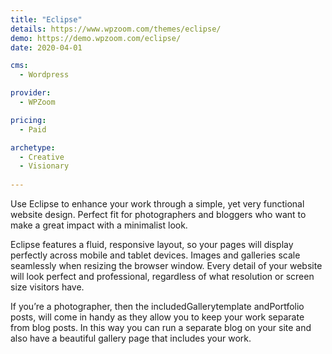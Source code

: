 ```yaml
---
title: "Eclipse"
details: https://www.wpzoom.com/themes/eclipse/
demo: https://demo.wpzoom.com/eclipse/
date: 2020-04-01

cms: 
  - Wordpress

provider: 
  - WPZoom

pricing:
  - Paid

archetype:
  - Creative
  - Visionary
  
---
```


Use Eclipse to enhance your work through a simple, yet very functional website design. Perfect fit for photographers and bloggers who want to make a great impact with a minimalist look.

Eclipse features a fluid, responsive layout, so your pages will display perfectly across mobile and tablet devices. Images and galleries scale seamlessly when resizing the browser window. Every detail of your website will look perfect and professional, regardless of what resolution or screen size visitors have.

If you’re a photographer, then the includedGallerytemplate andPortfolio posts, will come in handy as they allow you to keep your work separate from blog posts. In this way you can run a separate blog on your site and also have a beautiful gallery page that includes your work.